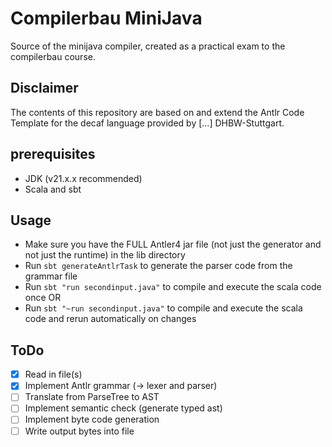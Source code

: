 # Compilerbau MiniJava
Source of the minijava compiler, created as a practical exam to the compilerbau course.

## Disclaimer
The contents of this repository are based on and extend the Antlr Code Template for the decaf language
provided by [...] DHBW-Stuttgart. 

## prerequisites
- JDK (v21.x.x recommended)
- Scala and sbt

## Usage
- Make sure you have the FULL Antler4 jar file (not just the generator and not just the runtime) in the lib directory
- Run `sbt generateAntlrTask` to generate the parser code from the grammar file
- Run `sbt "run secondinput.java"` to compile and execute the scala code once OR
- Run `sbt "~run secondinput.java"` to compile and execute the scala code and rerun automatically on changes


## ToDo
- [x] Read in file(s)
- [x] Implement Antlr grammar (-> lexer and parser)
- [ ] Translate from ParseTree to AST
- [ ] Implement semantic check (generate typed ast)
- [ ] Implement byte code generation
- [ ] Write output bytes into file
